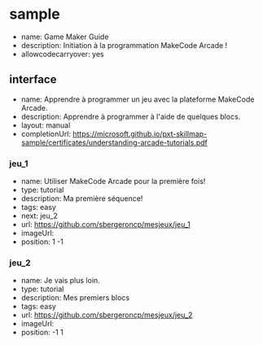 # sample
* name: Game Maker Guide
* description: Initiation à la programmation MakeCode Arcade !
* allowcodecarryover: yes


## interface
* name: Apprendre à programmer un jeu avec la plateforme MakeCode Arcade.
* description: Apprendre à programmer à l'aide de quelques blocs.
* layout: manual
* completionUrl: https://microsoft.github.io/pxt-skillmap-sample/certificates/understanding-arcade-tutorials.pdf

### jeu_1

* name: Utiliser MakeCode Arcade pour la première fois!
* type: tutorial
* description: Ma première séquence!
* tags: easy
* next: jeu_2
* url: https://github.com/sbergeroncp/mesjeux/jeu_1
* imageUrl: 
* position: 1 -1

### jeu_2

* name: Je vais plus loin.
* type: tutorial
* description: Mes premiers blocs
* tags: easy
* url: https://github.com/sbergeroncp/mesjeux/jeu_2
* imageUrl:
* position: -1 1
